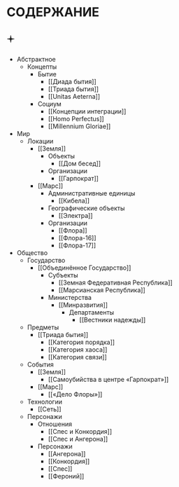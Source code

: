 # СОДЕРЖАНИЕ

## 🟄

- Абстрактное
	- Концепты
		- Бытие
			- [[Диада бытия]]
			- [[Триада бытия]]
			- [[Unitas Aeterna]]
		- Социум
			- [[Концепции интеграции]]
			- [[Homo Perfectus]]
			- [[Millennium Gloriae]]
- Мир
	- Локации
		- [[Земля]]
			- Объекты
				- [[Дом бесед]]
			- Организации
				- [[Гарпократ]]
		- [[Марс]]
			- Административные единицы
				- [[Кибела]]
			- Географические объекты
				- [[Электра]]
			- Организации
				- [[Флора]]
				- [[Флора-16]]
				- [[Флора-17]]
- Общество
	- Государство
		- [[Объединённое Государство]]
			- Субъекты
				- [[Земная Федеративная Республика]]
				- [[Марсианская Республика]]
			- Министерства
				- [[Минразвития]]
					- Департаменты
						- [[Вестники надежды]]
	- Предметы
		- [[Триада бытия]]
			- [[Категория порядка]]
			- [[Категория хаоса]]
			- [[Категория связи]]
	- События
		- [[Земля]]
			- [[Самоубийства в центре «Гарпократ»]]
		- [[Марс]]
			- [[«Дело Флоры»]]
	- Технологии
		- [[Сеть]]
	- Персонажи
		- Отношения
			- [[Спес и Конкордия]]
			- [[Спес и Ангерона]]
		- Персонажи
			- [[Ангерона]]
			- [[Конкордия]]
			- [[Спес]]
			- [[Фероний]]